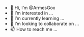 - 👋 Hi, I’m @ArmesGox
- 👀 I’m interested in ...
- 🌱 I’m currently learning ...
- 💞️ I’m looking to collaborate on ...
- 📫 How to reach me ...

<!---
ArmesGox/ArmesGox is a ✨ special ✨ repository because its `README.md` (this file) appears on your GitHub profile.
You can click the Preview link to take a look at your changes.
--->
